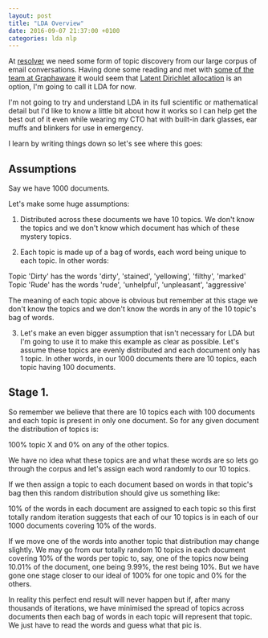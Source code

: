 ```yaml
---
layout: post
title: "LDA Overview"
date: 2016-09-07 21:37:00 +0100
categories: lda nlp
---
```


At [resolver](resolver.co.uk) we need some form of topic discovery from our large corpus of email conversations. Having done some reading and met with [some of the team at Graphaware](http://graphaware.com) it would seem that [Latent Dirichlet allocation](https://en.wikipedia.org/wiki/Latent_Dirichlet_allocation) is an option, I'm going to call it LDA for now.

I'm not going to try and understand LDA in its full scientific or mathematical detail but I'd like to know a little bit about how it works so I can help get the best out of it even while wearing my CTO hat with built-in dark glasses, ear muffs and blinkers for use in emergency. 

I learn by writing things down so let's see where this goes:

## Assumptions

Say we have 1000 documents.

Let's make some huge assumptions:

1. Distributed across these documents we have 10 topics. We don't know the topics and we don't know which document has which of these mystery topics.  

2. Each topic is made up of a bag of words, each word being unique to each topic. In other words:

Topic 'Dirty' has the words 'dirty', 'stained', 'yellowing', 'filthy', 'marked'
Topic 'Rude' has the words 'rude', 'unhelpful', 'unpleasant', 'aggressive'

The meaning of each topic above is obvious but remember at this stage we don't know the topics and we don't know the words in any of the 10 topic's bag of words.

3. Let's make an even bigger assumption that isn't necessary for LDA but I'm going to use it to make this example as clear as possible. Let's assume these topics are evenly distributed and each document only has 1 topic. In other words, in our 1000 documents there are 10 topics, each topic having 100 documents.

## Stage 1.

So remember we believe that there are 10 topics each with 100 documents and each topic is present in only one document. So for any given document the distribution of topics is:

100% topic X and 0% on any of the other topics.

We have no idea what these topics are and what these words are so lets go through the corpus and let's assign each word randomly to our 10 topics.

If we then assign a topic to each document based on words in that topic's bag then this random distribution should give us something like:

10% of the words in each document are assigned to each topic so this first totally random iteration suggests that each of our 10 topics is in each of our 1000 documents covering 10% of the words.

If we move one of the words into another topic that distribution may change slightly. We may go from our totally random 10 topics in each document covering 10% of the words per topic to, say, one of the topics now being 10.01% of the document, one being 9.99%, the rest being 10%. But we have gone one stage closer to our ideal of 100% for one topic and 0% for the others.

In reality this perfect end result will never happen but if, after many thousands of iterations, we have minimised the spread of topics across documents then each bag of words in each topic will represent that topic. We just have to read the words and guess what that pic is.  







